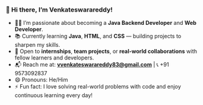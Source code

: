 ### 👋 Hi there, I’m Venkateswarareddy!

- 👨‍💻 I’m passionate about becoming a **Java Backend Developer** and **Web Developer**.
- 📚 Currently learning **Java**, **HTML**, and **CSS** — building projects to sharpen my skills.
- 🤝 Open to **internships**, **team projects**, or **real-world collaborations** with fellow learners and developers.
- 📬 Reach me at: **vvenkateswarareddy83@gmail.com** | 📞 +91 9573092837
- 😄 Pronouns: He/Him
- ⚡ Fun fact: I love solving real-world problems with code and enjoy continuous learning every day!

<!---
venkireddy39/venkireddy39 is a ✨ special ✨ repository because its `README.md` (this file) appears on your GitHub profile.
You can click the Preview link to take a look at your changes.
--->
